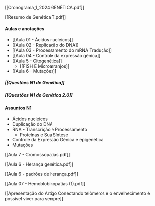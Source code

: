 [[Cronograma_1_2024 GENÉTICA.pdf]]

[[Resumo de Genética T.pdf]]

#### Aulas e anotações
- [[Aula 01 - Ácidos nucleicos]]
- [[Aula 02 - Replicação do DNA]]
- [[Aula 03 - Processamento do mRNA  Tradução]]
- [[Aula 04 - Controle da expressão gênica]]
- [[Aula 5 - Citogenética]] 
	- [[FISH E Microarranjos]]
- [[Aula 6 - Mutações]]
##### [[Questões N1 de Genética]]

##### [[Questões N1 de Genética 2.0]]
#### Assuntos N1
- Ácidos nucleicos  
- Duplicação do DNA  
- RNA - Transcrição e Processamento  
	- Proteínas e Sua Síntese  
- Controle da Expressão Gênica e epigenética  
- Mutações

[[Aula 7 - Cromossopatias.pdf]]

[[Aula 6 - Herança genética.pdf]]

[[Aula 6 - padrões de herança.pdf]]

[[Aula 07 - Hemoblobinopatias (1).pdf]]

[[Apresentação do Artigo Conectando telômeros e o envelhecimento é possível viver para sempre]]


